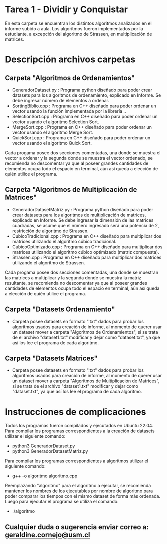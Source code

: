 # Tarea 1 - Dividir y Conquistar

En esta carpeta se encuentran los distintos algoritmos analizados en el informe subido a aula. Los algoritmos fueron implementados por la estudiante, a excepción del algoritmo de Strassen, en multiplicación de matrices.

# Descripción archivos carpetas
## Carpeta "Algoritmos de Ordenamientos"
* GeneradorDataset.py : Programa python diseñado para poder crear datasets para los algoritmos de ordenamiento, explicado en Informe. Se debe ingresar número de elementos a ordenar.
* SortingBiblio.cpp : Programa en C++ diseñado para poder ordenar un vector usando la función implementada por la librería ..
* SelectionSort.cpp : Programa en C++ diseñado para poder ordenar un vector usando el algoritmo Selection Sort.
* MergeSort.cpp : Programa en C++ diseñado para poder ordenar un vector usando el algoritmo Merge Sort.
* QuickSort.cpp : Programa en C++ diseñado para poder ordenar un vector usando el algoritmo Quick Sort.

Cada progama posee dos secciones comentadas, una donde se muestra el vector a ordenar y la segunda donde se muestra el vector ordenado, se recomienda no descomentar ya que al poseer grandes cantidades de elementos ocupa todo el espacio en terminal, aún así queda a elección de quién utilice el programa.

## Carpeta "Algoritmos de Multiplicación de Matrices"
* GeneradorDatasetMatriz.py : Programa python diseñado para poder crear datasets para los algoritmos de multiplicación de matrices, explicado en Informe. Se debe ingresar la dimensión de las matrices cuadradas, se asume que el número ingresado será una potencia de 2, restricción de algoritmo de Strassen.
* CubicoTradicional.cpp : Programa en C++ diseñado para multiplicar dos matrices utilizando el algoritmo cúbico tradicional.
* CubicoOptimizado.cpp : Programa en C++ diseñado para multiplicar dos matrices utilizando el algoritmo cúbico optimizado (matriz compuesta).
* Strassen.cpp : Programa en C++ diseñado para multiplicar dos matrices utilizando el algoritmo de Strassen.

Cada progama posee dos secciones comentadas, una donde se muestran las matrices a multiplicar y la segunda donde se muestra la matriz resultante, se recomienda no descomentar ya que al poseer grandes cantidades de elementos ocupa todo el espacio en terminal, aún así queda a elección de quién utilice el programa.

## Carpeta "Datasets Ordenamiento"
* Carpeta posee datasets en formato ".txt" dados para probar los algoritmos usados para creación de informe, al momento de querer usar un dataset mover a carpeta "Algoritmos de Ordenamientos", si se trata de el archivo "dataset1.txt" modificar y dejar como "dataset.txt", ya que así los lee el programa de cada algoritmo.

## Carpeta "Datasets Matrices"
* Carpeta posee datasets en formato ".txt" dados para probar los algoritmos usados para creación de informe, al momento de querer usar un dataset mover a carpeta "Algoritmos de Multiplicación de Matrices", si se trata de el archivo "dataset1.txt" modificar y dejar como "dataset.txt", ya que así los lee el programa de cada algoritmo.

# Instrucciones de complicaciones
Todos los programas fueron compilados y ejecutados en Ubuntu 22.04.
Para compilar los programas correspondientes a la creación de datasets utilizar el siguiente comando:
* python3 GeneradorDataset.py
* python3 GeneradorDatasetMatriz.py

Para compilar los programas correspondientes a algoritmos utilizar el siguiente comando:
* g++ -o algoritmo algoritmo.cpp

Reemplazando "algoritmo" para el algoritmo a ejecutar, se recomienda mantener los nombres de los ejecutables por nombre de algoritmo para poder comparar los tiempos con el mismo dataset de forma más ordenada.
Luego para ejecutar el programa se utiliza el comando:
* ./algoritmo

## Cualquier duda o sugerencia enviar correo a: geraldine.cornejo@usm.cl
